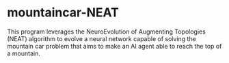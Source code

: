 # mountaincar-NEAT

This program leverages the NeuroEvolution of Augmenting Topologies (NEAT) algorithm to evolve a neural network capable of solving the mountain car problem that aims to make an AI agent able to reach the top of a mountain. 
